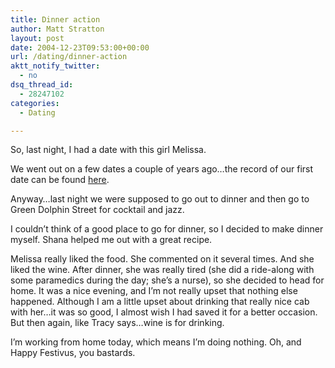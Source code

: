 ```yaml
---
title: Dinner action
author: Matt Stratton
layout: post
date: 2004-12-23T09:53:00+00:00
url: /dating/dinner-action
aktt_notify_twitter:
  - no
dsq_thread_id:
  - 28247102
categories:
  - Dating

---
```

So, last night, I had a date with this girl Melissa.

We went out on a few dates a couple of years ago&#8230;the record of our first date can be found [here][1].

Anyway&#8230;last night we were supposed to go out to dinner and then go to Green Dolphin Street for cocktail and jazz.

I couldn&#8217;t think of a good place to go for dinner, so I decided to make dinner myself. Shana helped me out with a great recipe.

Melissa really liked the food. She commented on it several times. And she liked the wine. After dinner, she was really tired (she did a ride-along with some paramedics during the day; she&#8217;s a nurse), so she decided to head for home. It was a nice evening, and I&#8217;m not really upset that nothing else happened. Although I am a little upset about drinking that really nice cab with her&#8230;it was so good, I almost wish I had saved it for a better occasion. But then again, like Tracy says&#8230;wine is for drinking.

I&#8217;m working from home today, which means I&#8217;m doing nothing. Oh, and Happy Festivus, you bastards.

 [1]: http://www.livejournal.com/users/mugsy1274/68754.html